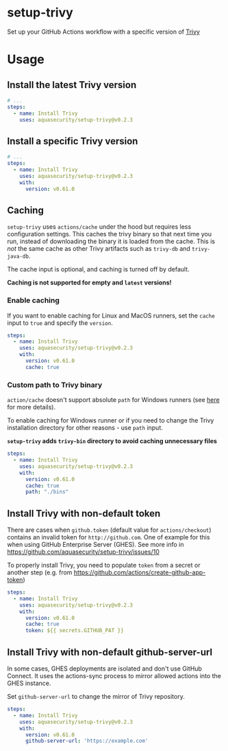 # setup-trivy
Set up your GitHub Actions workflow with a specific version of [Trivy](https://github.com/aquasecurity/trivy)

# Usage
## Install the latest Trivy version
```yaml
# ...
steps:
  - name: Install Trivy
    uses: aquasecurity/setup-trivy@v0.2.3
```

## Install a specific Trivy version
```yaml
# ...
steps:
  - name: Install Trivy
    uses: aquasecurity/setup-trivy@v0.2.3
    with:
      version: v0.61.0
```

## Caching
`setup-trivy` uses `actions/cache` under the hood but requires less configuration settings. 
This caches the trivy binary so that next time you run, instead of downloading the binary it is loaded from the cache. This is *not* the same cache as other Trivy artifacts such as `trivy-db` and `trivy-java-db`.

The cache input is optional, and caching is turned off by default.

**Caching is not supported for empty and `latest` versions!**

### Enable caching
If you want to enable caching for Linux and MacOS runners, set the `cache` input to `true` and specify the `version`.

```yaml
steps:
  - name: Install Trivy
    uses: aquasecurity/setup-trivy@v0.2.3
    with:
      version: v0.61.0
      cache: true
```

### Custom path to Trivy binary
`action/cache` doesn't support absolute `path` for Windows runners (see [here](https://github.com/actions/cache/issues/1455) for more details).

To enable caching for Windows runner or if you need to change the Trivy installation directory for other reasons - use `path` input.

**`setup-trivy` adds `trivy-bin` directory to avoid caching unnecessary files** 

```yaml
steps:
  - name: Install Trivy
    uses: aquasecurity/setup-trivy@v0.2.3
    with:
      version: v0.61.0
      cache: true
      path: "./bins"
```

## Install Trivy with non-default token
There are cases when `github.token` (default value for `actions/checkout`) contains an invalid token for `http://github.com`.
One of example for this when using GitHub Enterprise Server (GHES).
See more info in https://github.com/aquasecurity/setup-trivy/issues/10

To properly install Trivy, you need to populate `token` from a secret or another step (e.g. from https://github.com/actions/create-github-app-token)

```yaml
steps:
  - name: Install Trivy
    uses: aquasecurity/setup-trivy@v0.2.3
    with:
      version: v0.61.0
      cache: true
      token: ${{ secrets.GITHUB_PAT }}
```

## Install Trivy with non-default github-server-url
In some cases, GHES deployments are isolated and don't use GitHub Connect.
It uses the actions-sync process to mirror allowed actions into the GHES instance.

Set `github-server-url` to change the mirror of Trivy repository.
```yaml
steps:
  - name: Install Trivy
    uses: aquasecurity/setup-trivy@v0.2.3
    with:
      version: v0.61.0
      github-server-url: 'https://example.com'
```